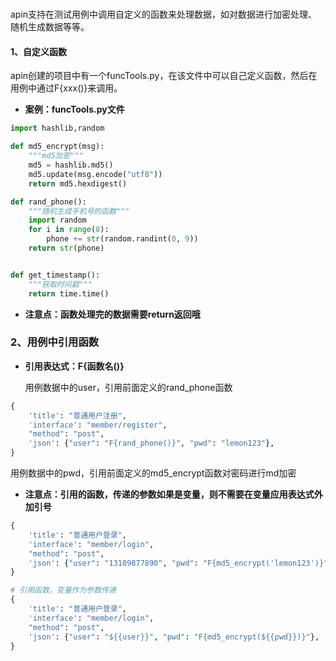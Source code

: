 # 

apin支持在测试用例中调用自定义的函数来处理数据，如对数据进行加密处理、随机生成数据等等。

#### 1、自定义函数

apin创建的项目中有一个funcTools.py，在该文件中可以自己定义函数，然后在用例中通过F{xxx()}来调用。

- **案例：funcTools.py文件**

```python
import hashlib,random

def md5_encrypt(msg):
    """md5加密"""
    md5 = hashlib.md5()  
    md5.update(msg.encode("utf8"))  
    return md5.hexdigest()

def rand_phone():
	"""随机生成手机号的函数"""
    import random
    for i in range(8):
        phone += str(random.randint(0, 9))
    return str(phone)


def get_timestamp():
    """获取时间戳"""
    return time.time()

```

- **注意点：函数处理完的数据需要return返回哦**

### 2、用例中引用函数

- **引用表达式：F{函数名()}**

    用例数据中的user，引用前面定义的rand_phone函数

```python
{
	'title': "普通用户注册",
	'interface': "member/register",
	"method": "post",
	'json': {"user": "F{rand_phone()}", "pwd": "lemon123"},
}
```

用例数据中的pwd，引用前面定义的md5_encrypt函数对密码进行md加密

- **注意点：引用的函数，传递的参数如果是变量，则不需要在变量应用表达式外加引号**

```python
{
	'title': "普通用户登录",
	'interface': "member/login",
	"method": "post",
	'json': {"user": "13109877890", "pwd": "F{md5_encrypt('lemon123')}"},
}

# 引用函数，变量作为参数传递
{
	'title': "普通用户登录",
	'interface': "member/login",
	"method": "post",
	'json': {"user": "${{user}}", "pwd": "F{md5_encrypt(${{pwd}})}"},
}
```


